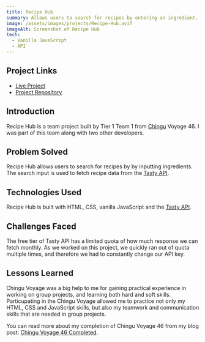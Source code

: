 ```yaml
---
title: Recipe Hub
summary: Allows users to search for recipes by entering an ingredient. Developed by Chingu Voyage 46 Tier 1 Team 1, in which I was part of.
image: /assets/images/projects/Recipe-Hub.avif
imageAlt: Screenshot of Recipe Hub
tech:
  - Vanilla JavaScript
  - API
---
```


## Project Links
- [Live Project](https://chingu-voyages.github.io/v46-tier1-team-01/Food-Recipe/)
- [Project Repository](https://github.com/chingu-voyages/v46-tier1-team-01)

## Introduction

Recipe Hub is a team project built by Tier 1 Team 1 from [Chingu](https://www.chingu.io/) Voyage 46. I was part of this team along with two other developers.

## Problem Solved

Recipe Hub allows users to search for recipes by by inputting ingredients. The search input is used to fetch recipe data from the [Tasty API](https://rapidapi.com/apidojo/api/tasty).

## Technologies Used

Recipe Hub is built with HTML, CSS, vanilla JavaScript and the [Tasty API](https://rapidapi.com/apidojo/api/tasty).

## Challenges Faced

The free tier of Tasty API has a limited quota of how much response we can fetch monthly. As we worked on this project, we quickly ran out of quota multiple times, and therefore we had to constantly change our API key.

## Lessons Learned

Chingu Voyage was a big help to me for gaining practical experience in working on group projects, and learning both hard and soft skills. Particupating in the Chingu Voyage allowed me to practice not only my HTML, CSS and JavaScript skills, but also my teamwork and communication skills that are needed in group projects.

You can read more about my completion of Chingu Voyage 46 from my blog post: [Chingu Voyage 46 Completed](../blog/posts/2023-11-25-Chingu-Voyage-46-Completed.md).